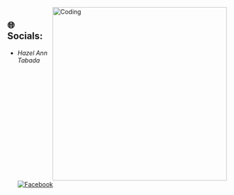 <img align="right" alt="Coding" width="400" src="https://i.redd.it/tmpp9e8opvo91.gif" />

## 🌐 Socials:
- *Hazel Ann Tabada* [![Facebook](https://img.shields.io/badge/Facebook-%231877F2.svg?logo=Facebook&logoColor=white)](https://www.facebook.com/hazel.ann.547727)
